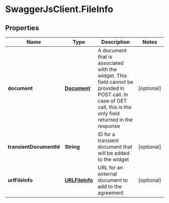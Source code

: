 # SwaggerJsClient.FileInfo

## Properties
Name | Type | Description | Notes
------------ | ------------- | ------------- | -------------
**document** | [**Document**](Document.md) | A document that is associated with the widget. This field cannot be provided in POST call. In case of GET call, this is the only field returned in the response | [optional] 
**transientDocumentId** | **String** | ID for a transient document that will be added to the widget | [optional] 
**urlFileInfo** | [**URLFileInfo**](URLFileInfo.md) | URL for an external document to add to the agreement | [optional] 


